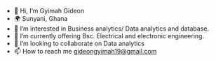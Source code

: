- 👋 Hi, I’m Gyimah Gideon
- 🌍 Sunyani, Ghana
- 👀 I’m interested in Business analytics/ Data analytics and database. 
- 🌱 I’m currently offering Bsc. Electrical and electronic engineering.
- 💞️ I’m looking to collaborate on Data analytics 
- 📫 How to reach me gideongyimah19@gmail.com


